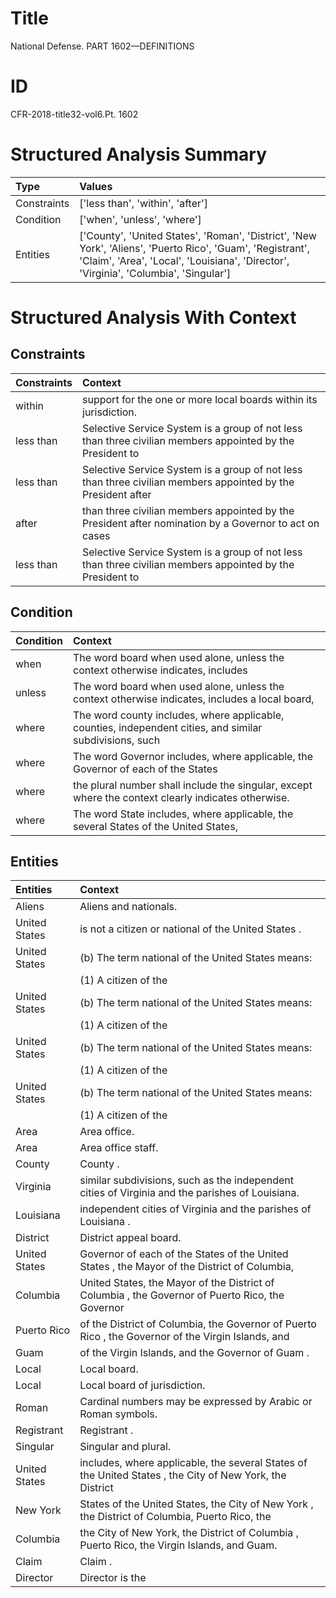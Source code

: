 # Title

 National Defense. PART 1602—DEFINITIONS


# ID

 CFR-2018-title32-vol6.Pt. 1602


# Structured Analysis Summary

| Type        | Values                                                                                                                                                                                             |
|:------------|:---------------------------------------------------------------------------------------------------------------------------------------------------------------------------------------------------|
| Constraints | ['less than', 'within', 'after']                                                                                                                                                                   |
| Condition   | ['when', 'unless', 'where']                                                                                                                                                                        |
| Entities    | ['County', 'United States', 'Roman', 'District', 'New York', 'Aliens', 'Puerto Rico', 'Guam', 'Registrant', 'Claim', 'Area', 'Local', 'Louisiana', 'Director', 'Virginia', 'Columbia', 'Singular'] |


# Structured Analysis With Context

 


## Constraints

| Constraints   | Context                                                                                                      |
|:--------------|:-------------------------------------------------------------------------------------------------------------|
| within        | support for the one or more local boards within  its jurisdiction.                                           |
| less than     | Selective Service System is a group of not less than three civilian members appointed by the President to    |
| less than     | Selective Service System is a group of not less than three civilian members appointed by the President after |
| after         | than three civilian members appointed by the President after nomination by a Governor to act on cases        |
| less than     | Selective Service System is a group of not less than three civilian members appointed by the President to    |


## Condition

| Condition   | Context                                                                                                   |
|:------------|:----------------------------------------------------------------------------------------------------------|
| when        | The word board  when used alone, unless the context otherwise indicates, includes                         |
| unless      | The word board when used alone,  unless the context otherwise indicates, includes a local board,          |
| where       | The word county includes,  where applicable, counties, independent cities, and similar subdivisions, such |
| where       | The word Governor includes,  where applicable, the Governor of each of the States                         |
| where       | the plural number shall include the singular, except where  the context clearly indicates otherwise.      |
| where       | The word State includes,  where applicable, the several States of the United States,                      |


## Entities

| Entities      | Context                                                                                                  |
|:--------------|:---------------------------------------------------------------------------------------------------------|
| Aliens        | Aliens  and nationals.                                                                                   |
| United States | is not a citizen or national of the United States .                                                      |
| United States | (b) The term national of the  United States  means:                                                      |
|               |             (1) A citizen of the                                                                         |
| United States | (b) The term national of the  United States  means:                                                      |
|               |             (1) A citizen of the                                                                         |
| United States | (b) The term national of the  United States  means:                                                      |
|               |             (1) A citizen of the                                                                         |
| United States | (b) The term national of the  United States  means:                                                      |
|               |             (1) A citizen of the                                                                         |
| Area          | Area  office.                                                                                            |
| Area          | Area  office staff.                                                                                      |
| County        | County .                                                                                                 |
| Virginia      | similar subdivisions, such as the independent cities of Virginia  and the parishes of Louisiana.         |
| Louisiana     | independent cities of Virginia and the parishes of Louisiana .                                           |
| District      | District  appeal board.                                                                                  |
| United States | Governor of each of the States of the United States , the Mayor of the District of Columbia,             |
| Columbia      | United States, the Mayor of the District of Columbia , the Governor of Puerto Rico, the Governor         |
| Puerto Rico   | of the District of Columbia, the Governor of Puerto Rico , the Governor of the Virgin Islands, and       |
| Guam          | of the Virgin Islands, and the Governor of Guam .                                                        |
| Local         | Local  board.                                                                                            |
| Local         | Local  board of jurisdiction.                                                                            |
| Roman         | Cardinal numbers may be expressed by Arabic or  Roman  symbols.                                          |
| Registrant    | Registrant .                                                                                             |
| Singular      | Singular  and plural.                                                                                    |
| United States | includes, where applicable, the several States of the United States , the City of New York, the District |
| New York      | States of the United States, the City of New York , the District of Columbia, Puerto Rico, the           |
| Columbia      | the City of New York, the District of Columbia , Puerto Rico, the Virgin Islands, and Guam.              |
| Claim         | Claim .                                                                                                  |
| Director      | Director  is the                                                                                         |


